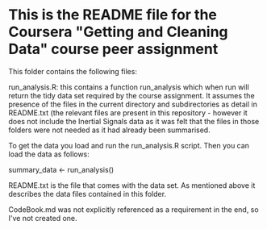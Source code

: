 # This is the README file for the Coursera "Getting and Cleaning Data" course peer assignment

This folder contains the following files:

run_analysis.R: this contains a function run_analysis which when run will return the tidy data set
required by the course assignment.    It assumes the presence of the files in the current directory
and subdirectories as detail in README.txt (the relevant files are present in this repository - however
it does not include the Inertial Signals
data as it was felt that the files in those folders were not needed as it had already been summarised.

To get the data you load and run the run_analysis.R script.   Then you can load the data as follows:

summary_data <- run_analysis()

README.txt is the file that comes with the data set.    As mentioned above it describes the data files
contained in this folder.

CodeBook.md was not explicitly referenced as a requirement in the end, so I've not created one.
